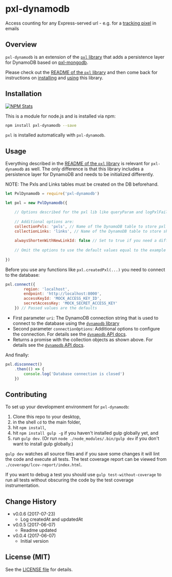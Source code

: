 # pxl-dynamodb

Access counting for any Express-served url - e.g. for a [tracking pixel](https://en.wikipedia.org/wiki/Web_beacon) in emails

## Overview

`pxl-dynamodb` is an extension of the [`pxl` library](https://github.com/analog-nico/pxl) that adds a persistence layer for DynamoDB based on [pxl-mongodb](https://github.com/analog-nico/pxl-mongodb).

Please check out the [README of the `pxl` library](https://github.com/analog-nico/pxl#readme) and then come back for instructions on [installing](#installation) and [using](#usage) this library.

## Installation

[![NPM Stats](https://nodei.co/npm/pxl-dynamodb.png?downloads=true)](https://npmjs.org/package/pxl-dynamodb)

This is a module for node.js and is installed via npm:

``` bash
npm install pxl-dynamodb --save
```

`pxl` is installed automatically with `pxl-dynamodb`.

## Usage

Everything described in the [README of the `pxl` library](https://github.com/analog-nico/pxl#readme) is relevant for `pxl-dynamodb` as well. The only difference is that this library includes a persistence layer for DynamoDB and needs to be initialized differently.

NOTE: The Pxls and Links tables must be created on the DB beforehand.

``` js
let PxlDynamodb = require('pxl-dynamodb')

let pxl = new PxlDynamodb({

    // Options described for the pxl lib like queryParam and logPxlFailed can be passed here as well
    
    // Additional options are:
    collectionPxls: 'pxls', // Name of the DynamoDB table to store pxl documents for access tracking
    collectionLinks: 'links', // Name of the DynamoDB table to store shortened links
    
    alwaysShortenWithNewLinkId: false // Set to true if you need a different linkId each time you shorten a link - even if the link was shortened before
    
    // Omit the options to use the default values equal to the example values above
    
})
```

Before you use any functions like `pxl.createdPxl(...)` you need to connect to the database:

``` js
pxl.connect({
        region: 'localhost',
        endpoint: 'http://localhost:8000',
        accessKeyId: 'MOCK_ACCESS_KEY_ID',
        secretAccessKey: 'MOCK_SECRET_ACCESS_KEY'
    }) // Passed values are the defaults
```

- First parameter `uri`: The DynamoDB connection string that is used to connect to the database using the [`dynamodb` library](https://www.npmjs.com/package/dynamodb)
- Second parameter `connectionOptions`: Additional options to configure the connection. For details see the [`dynamodb` API docs](http://dynamodb.github.io/node-dynamodb-native/2.2/api/MongoClient.html#.connect).
- Returns a promise with the collection objects as shown above. For details see the [`dynamodb` API docs](http://dynamodb.github.io/node-dynamodb-native/2.2/api/Collection.html).

And finally:

``` js
pxl.disconnect()
    .then(() => {
        console.log('Database connection is closed')
    })
```

## Contributing

To set up your development environment for `pxl-dynamodb`:

1. Clone this repo to your desktop,
2. in the shell `cd` to the main folder,
3. hit `npm install`,
4. hit `npm install gulp -g` if you haven't installed gulp globally yet, and
5. run `gulp dev`. (Or run `node ./node_modules/.bin/gulp dev` if you don't want to install gulp globally.)

`gulp dev` watches all source files and if you save some changes it will lint the code and execute all tests. The test coverage report can be viewed from `./coverage/lcov-report/index.html`.

If you want to debug a test you should use `gulp test-without-coverage` to run all tests without obscuring the code by the test coverage instrumentation.

## Change History

- v0.0.6 (2017-07-23)
    - Log createdAt and updatedAt
- v0.0.5 (2017-06-07)
    - Readme updated
- v0.0.4 (2017-06-07)
    - Initial version

## License (MIT)

See the [LICENSE file](LICENSE) for details.
